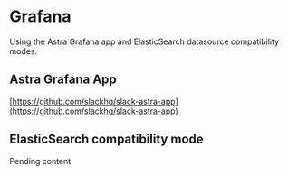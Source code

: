 # Grafana

Using the Astra Grafana app and ElasticSearch datasource compatibility modes.

## Astra Grafana App
[https://github.com/slackhq/slack-astra-app](https://github.com/slackhq/slack-astra-app)

## ElasticSearch compatibility mode

<tip>Pending content</tip>